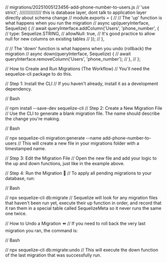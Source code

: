 //  migrations/20251005123456-add-phone-number-to-users.js
// 'use strict';
////////////// this is database layer, dont talk to application layer directly about schema change
// module.exports = {
//   // The 'up' function is what happens when you run the migration
//   async up(queryInterface, Sequelize) {
//     await queryInterface.addColumn('Users', 'phone_number', {
//       type: Sequelize.STRING,
//       allowNull: true, // It's good practice to allow null for new columns on existing tables
//     });
//   },

//   // The 'down' function is what happens when you undo (rollback) the migration
//   async down(queryInterface, Sequelize) {
//     await queryInterface.removeColumn('Users', 'phone_number');
//   },
// };



// How to Create and Run Migrations (The Workflow)
// You'll need the sequelize-cli package to do this.

// Step 1: Install the CLI
// If you haven't already, install it as a development dependency.

// Bash

// npm install --save-dev sequelize-cli
// Step 2: Create a New Migration File
// Use the CLI to generate a blank migration file. The name should describe the change you're making.

// Bash

// npx sequelize-cli migration:generate --name add-phone-number-to-users
// This will create a new file in your migrations folder with a timestamped name.

// Step 3: Edit the Migration File
// Open the new file and add your logic to the up and down functions, just like in the example above.

// Step 4: Run the Migration 🚀
// To apply all pending migrations to your database, run:

// Bash

// npx sequelize-cli db:migrate
// Sequelize will look for any migration files that haven't been run yet, execute their up function in order, and record that it ran them in a special table called SequelizeMeta so it never runs the same one twice.

// How to Undo a Migration ⏪
// If you need to roll back the very last migration you ran, the command is:

// Bash

// npx sequelize-cli db:migrate:undo
// This will execute the down function of the last migration that was successfully run.